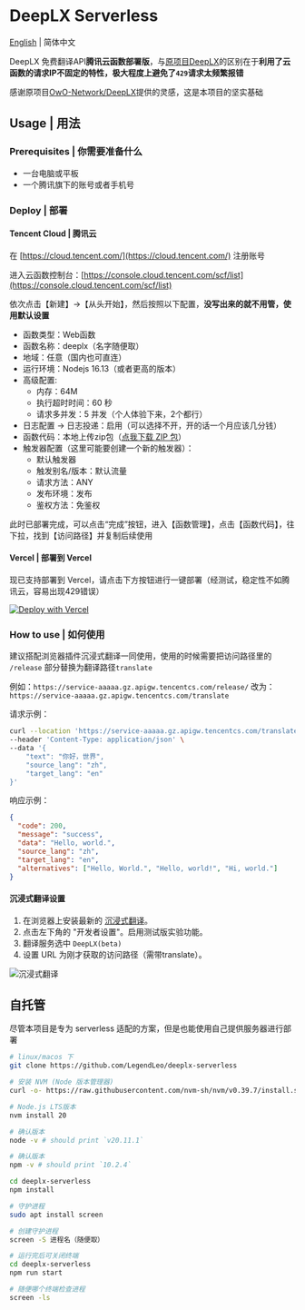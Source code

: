 # DeepLX Serverless

[English](./README_en.md) | 简体中文

DeepLX 免费翻译API**腾讯云函数部署版**，与[原项目DeepLX](https://github.com/OwO-Network/DeepLX)的区别在于**利用了云函数的请求IP不固定的特性，极大程度上避免了`429`请求太频繁报错**

感谢原项目[OwO-Network/DeepLX](https://github.com/OwO-Network/DeepLX)提供的灵感，这是本项目的坚实基础

## Usage | 用法

### Prerequisites | 你需要准备什么

- 一台电脑或平板
- 一个腾讯旗下的账号或者手机号

### Deploy | 部署

#### Tencent Cloud | 腾讯云

在 [https://cloud.tencent.com/](https://cloud.tencent.com/) 注册账号

进入云函数控制台：[https://console.cloud.tencent.com/scf/list](https://console.cloud.tencent.com/scf/list)

依次点击【新建】->【从头开始】，然后按照以下配置，**没写出来的就不用管，使用默认设置**

- 函数类型：Web函数
- 函数名称：deeplx（名字随便取）
- 地域：任意（国内也可直连）
- 运行环境：Nodejs 16.13（或者更高的版本）
- 高级配置:
    - 内存：64M
    - 执行超时时间：60 秒
    - 请求多并发：5 并发（个人体验下来，2个都行）
- 日志配置 -> 日志投递：启用（可以选择不开，开的话一个月应该几分钱）
- 函数代码：本地上传zip包（[点我下载 ZIP 包](https://github.com/LegendLeo/deeplx-serverless/releases/download/v1.0.0/dist.zip)）
- 触发器配置（这里可能要创建一个新的触发器）：
    - 默认触发器
    - 触发别名/版本：默认流量
    - 请求方法：ANY
    - 发布环境：发布
    - 鉴权方法：免鉴权

此时已部署完成，可以点击“完成”按钮，进入【函数管理】，点击【函数代码】，往下拉，找到【访问路径】并复制后续使用

#### Vercel | 部署到 Vercel

现已支持部署到 Vercel，请点击下方按钮进行一键部署（经测试，稳定性不如腾讯云，容易出现429错误）

[![Deploy with Vercel](https://vercel.com/button)](https://vercel.com/new/clone?repository-url=https%3A%2F%2Fgithub.com%2FLegendLeo%2Fdeeplx-serverless)

### How to use | 如何使用

建议搭配浏览器插件沉浸式翻译一同使用，使用的时候需要把访问路径里的 `/release` 部分替换为翻译路径`translate`

例如：`https://service-aaaaa.gz.apigw.tencentcs.com/release/` 改为：`https://service-aaaaa.gz.apigw.tencentcs.com/translate`

请求示例：

``` bash
curl --location 'https://service-aaaaa.gz.apigw.tencentcs.com/translate' \
--header 'Content-Type: application/json' \
--data '{
    "text": "你好，世界",
    "source_lang": "zh",
    "target_lang": "en"
}'
```

响应示例：

``` json
{
  "code": 200,
  "message": "success",
  "data": "Hello, world.",
  "source_lang": "zh",
  "target_lang": "en",
  "alternatives": ["Hello, World.", "Hello, world!", "Hi, world."]
}
```

#### 沉浸式翻译设置

1. 在浏览器上安装最新的 [沉浸式翻译](https://github.com/immersive-translate/immersive-translate/releases)。
2. 点击左下角的 "开发者设置"。启用测试版实验功能。
3. 翻译服务选中 `DeepLX(beta)`
3. 设置 URL 为刚才获取的访问路径（需带translate）。

![沉浸式翻译](https://github.com/LegendLeo/deeplx-serverless/assets/25115173/d3affe2b-9e99-4d5c-bc8c-cd67e70d0368)

## 自托管

尽管本项目是专为 serverless 适配的方案，但是也能使用自己提供服务器进行部署

``` bash
# linux/macos 下
git clone https://github.com/LegendLeo/deeplx-serverless

# 安装 NVM (Node 版本管理器)
curl -o- https://raw.githubusercontent.com/nvm-sh/nvm/v0.39.7/install.sh | bash

# Node.js LTS版本
nvm install 20

# 确认版本
node -v # should print `v20.11.1`

# 确认版本
npm -v # should print `10.2.4`

cd deeplx-serverless
npm install

# 守护进程
sudo apt install screen

# 创建守护进程
screen -S 进程名（随便取）

# 运行完后可关闭终端
cd deeplx-serverless
npm run start

# 随便哪个终端检查进程
screen -ls
```
